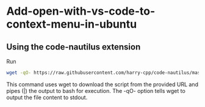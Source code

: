 # Add-open-with-vs-code-to-context-menu-in-ubuntu

## Using the code-nautilus extension
Run
```sh
wget -qO- https://raw.githubusercontent.com/harry-cpp/code-nautilus/master/install.sh | bash
```

This command uses wget to download the script from the provided URL and pipes (|) the output to bash for execution. The -qO- option tells wget to output the file content to stdout.

